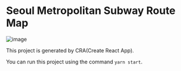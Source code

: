# Seoul Metropolitan Subway Route Map
![image](https://user-images.githubusercontent.com/8624058/219950336-024f8e71-a6a6-45ce-91cd-6b1d75ef172c.png)

This project is generated by CRA(Create React App).

You can run this project using the command `yarn start`.
